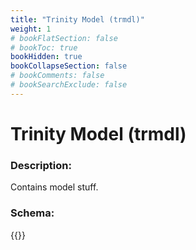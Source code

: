 ```yaml
---
title: "Trinity Model (trmdl)"
weight: 1
# bookFlatSection: false
# bookToc: true
bookHidden: true
bookCollapseSection: false
# bookComments: false
# bookSearchExclude: false
---
```

# Trinity Model (trmdl)

### Description:

Contains model stuff.

### Schema:

{{<github repo="pkZukan/PokeDocs" file="/LA/Flatbuffers/Model/trmdl.fbs" lang="ts">}}